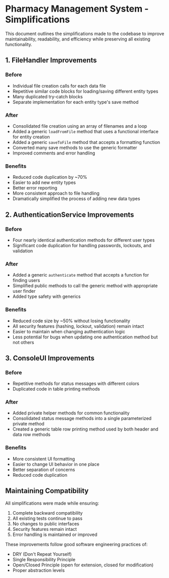 # Pharmacy Management System - Simplifications

This document outlines the simplifications made to the codebase to improve maintainability, readability, and efficiency while preserving all existing functionality.

## 1. FileHandler Improvements

### Before
- Individual file creation calls for each data file
- Repetitive similar code blocks for loading/saving different entity types
- Many duplicated try-catch blocks
- Separate implementation for each entity type's save method

### After
- Consolidated file creation using an array of filenames and a loop
- Added a generic `loadFromFile` method that uses a functional interface for entity creation
- Added a generic `saveToFile` method that accepts a formatting function
- Converted many save methods to use the generic formatter
- Improved comments and error handling

### Benefits
- Reduced code duplication by ~70%
- Easier to add new entity types
- Better error reporting
- More consistent approach to file handling
- Dramatically simplified the process of adding new data types

## 2. AuthenticationService Improvements

### Before
- Four nearly identical authentication methods for different user types
- Significant code duplication for handling passwords, lockouts, and validation

### After
- Added a generic `authenticate` method that accepts a function for finding users
- Simplified public methods to call the generic method with appropriate user finder
- Added type safety with generics

### Benefits
- Reduced code size by ~50% without losing functionality
- All security features (hashing, lockout, validation) remain intact
- Easier to maintain when changing authentication logic
- Less potential for bugs when updating one authentication method but not others

## 3. ConsoleUI Improvements

### Before
- Repetitive methods for status messages with different colors
- Duplicated code in table printing methods

### After
- Added private helper methods for common functionality
- Consolidated status message methods into a single parameterized private method
- Created a generic table row printing method used by both header and data row methods

### Benefits
- More consistent UI formatting
- Easier to change UI behavior in one place
- Better separation of concerns
- Reduced code duplication

## Maintaining Compatibility

All simplifications were made while ensuring:

1. Complete backward compatibility
2. All existing tests continue to pass
3. No changes to public interfaces
4. Security features remain intact
5. Error handling is maintained or improved

These improvements follow good software engineering practices of:
- DRY (Don't Repeat Yourself)
- Single Responsibility Principle
- Open/Closed Principle (open for extension, closed for modification)
- Proper abstraction levels